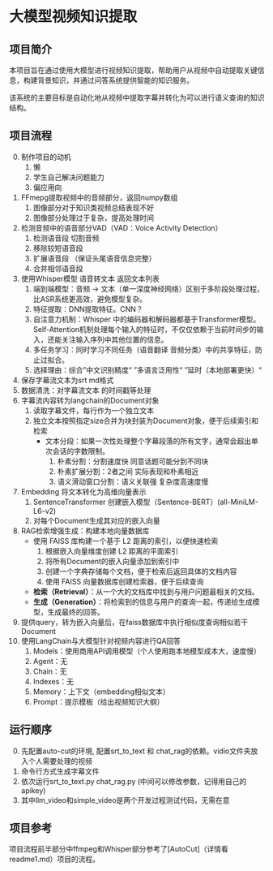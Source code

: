 # 大模型视频知识提取

## 项目简介
本项目旨在通过使用大模型进行视频知识提取，帮助用户从视频中自动提取关键信息，构建背景知识，并通过问答系统提供智能的知识服务。

该系统的主要目标是自动化地从视频中提取字幕并转化为可以进行语义查询的知识结构。

## 项目流程
0. 制作项目的动机
	1. 懒
	2. 学生自己解决问题能力
	3. 偏应用向
1. FFmepg提取视频中的音频部分，返回numpy数组
	1. 图像部分对于知识类视频总结表现不好
	2. 图像部分处理过于复杂，提高处理时间
2. 检测音频中的语音部分VAD（VAD：Voice Activity Detection）
	1. 检测语音段 切割音频
	2. 移除较短语音段
	3. 扩展语音段 （保证头尾语音信息完整）
	4. 合并相邻语音段
3. 使用Whisper模型 语音转文本 返回文本列表
	1. 端到端模型：音频 -> 文本（单一深度神经网络）区别于多阶段处理过程，比ASR系统更高效，避免模型复杂。
	2. 特征提取：DNN提取特征。CNN？
	3. 自注意力机制：Whisper 中的编码器和解码器都基于Transformer模型。Self-Attention机制处理每个输入的特征时，不仅仅依赖于当前时间步的输入，还能关注输入序列中其他位置的信息。
	4. 多任务学习：同时学习不同任务（语音翻译 音频分类）中的共享特征，防止过拟合。
	5. 选择理由：综合”中文识别精度“ ”多语言泛用性“ ”延时（本地部署更快）“
4. 保存字幕流文本为srt md格式
5. 数据清洗：对字幕流文本 的时间戳等处理
6. 字幕流内容转为langchain的Document对象 
	1. 读取字幕文件，每行作为一个独立文本
	2. 独立文本按照指定size合并为块封装为Document对象，便于后续索引和检索
		- 文本分段：如果一次性处理整个字幕段落的所有文字，通常会超出单次会话的字数限制。
			1. 朴素分割：分割速度快 同意话题可能分到不同块
			2. 朴素扩展分割：2者之间 实际表现和朴素相近 
			3. 语义滑动窗口分割：语义关联强 复杂度高速度慢
7. Embedding 将文本转化为高维向量表示
	1. SentenceTransformer 创建嵌入模型（Sentence-BERT）(all-MiniLM-L6-v2)
	2. 对每个Document生成其对应的嵌入向量
8. RAG检索增强生成：构建本地向量数据库
	-  使用 FAISS 库构建一个基于 L2 距离的索引，以便快速检索
		1. 根据嵌入向量维度创建 L2 距离的平面索引
		2. 将所有Document的嵌入向量添加到索引中
		3. 创建一个字典存储每个文档，便于检索后返回具体的文档内容
		4. 使用 FAISS 向量数据库创建检索器，便于后续查询
	 - **检索（Retrieval）**：从一个大的文档库中找到与用户问题最相关的文档。
	 - **生成（Generation）**：将检索到的信息与用户的查询一起，传递给生成模型，生成最终的回答。
9. 提供query，转为嵌入向量后，在faiss数据库中执行相似度查询相似若干Document
10. 使用LangChain与大模型针对视频内容进行QA回答
	1. Models：使用商用API调用模型（个人使用跑本地模型成本大，速度慢）
	2. Agent：无
	3. Chain：无
	4. Indexes：无
	5. Memory：上下文（embedding相似文本）
	6. Prompt：提示模板（给出视频知识大纲）

## 运行顺序
0. 先配置auto-cut的环境, 配置srt_to_text 和 chat_rag的依赖。vidio文件夹放入个人需要处理的视频
1. 命令行方式生成字幕文件
2. 依次运行srt_to_text.py chat_rag.py (中间可以修改参数，记得用自己的apikey)
3. 其中llm_video和simple_video是两个开发过程测试代码，无需在意

## 项目参考
项目流程前半部分中ffmpeg和Whisper部分参考了[AutoCut]（详情看readme1.md）项目的流程。
